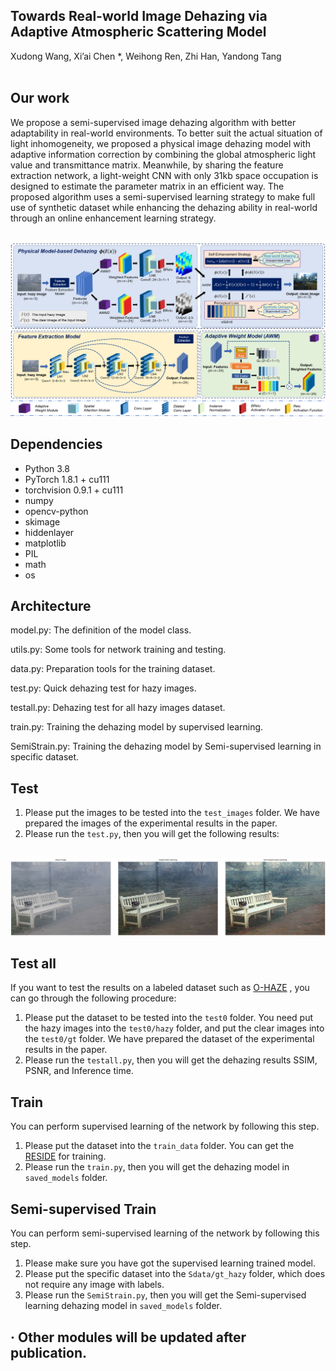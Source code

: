 ## Towards Real-world Image Dehazing via Adaptive Atmospheric Scattering Model

Xudong Wang, Xi’ai Chen *, Weihong Ren, Zhi Han, Yandong Tang <br />
 <br />

## Our work 

We propose a semi-supervised image dehazing algorithm with better adaptability in real-world environments. To better suit the actual situation of light inhomogeneity, we proposed a physical image dehazing model with adaptive information correction by combining the global atmospheric light value and transmittance matrix. Meanwhile, by sharing the feature extraction network, a light-weight CNN with only 31kb space occupation is designed to estimate the parameter matrix in an efficient way. The proposed algorithm uses a semi-supervised learning strategy to make full use of synthetic dataset while enhancing the dehazing ability in real-world through an online enhancement learning strategy.

<p float="left">
  &emsp;&emsp; <img src="./f.png" width="900" />
</p>

## Dependencies
* Python 3.8
* PyTorch 1.8.1 + cu111
* torchvision 0.9.1 + cu111
* numpy
* opencv-python
* skimage
* hiddenlayer
* matplotlib
* PIL
* math
* os
## Architecture
model.py: The definition of the model class.

utils.py: Some tools for network training and testing.

data.py: Preparation tools for the training dataset.

test.py: Quick dehazing test for hazy images.

testall.py: Dehazing test for all hazy images dataset.

train.py: Training the dehazing model by supervised learning.

SemiStrain.py: Training the dehazing model by Semi-supervised learning in specific dataset.


## Test
1. Please put the images to be tested into the ``test_images`` folder. We have prepared the images of the experimental results in the paper.
2. Please run the ``test.py``, then you will get the following results:
<p float="left">
  &emsp;&emsp; <img src="./f2.png" width="900" />
</p>

## Test all
If you want to test the results on a labeled dataset such as [O-HAZE](https://data.vision.ee.ethz.ch/cvl/ntire18//o-haze/) , you can go through the following procedure:
1. Please put the dataset to be tested into the ``test0`` folder. You need put the hazy images into the ``test0/hazy`` folder, and put the clear images into the ``test0/gt`` folder. We have prepared the dataset of the experimental results in the paper.
2. Please run the ``testall.py``, then you will get the dehazing results SSIM, PSNR, and Inference time.

## Train
You can perform supervised learning of the network by following this step.
1. Please put the dataset into the ``train_data`` folder. You can get the [RESIDE](https://sites.google.com/view/reside-dehaze-datasets) for training.
2. Please run the ``train.py``, then you will get the dehazing model in ``saved_models`` folder.

## Semi-supervised Train
You can perform semi-supervised learning of the network by following this step.
1. Please make sure you have got the supervised learning trained model.
2. Please put the specific dataset into the ``Sdata/gt_hazy`` folder, which does not require any image with labels. 
3. Please run the ``SemiStrain.py``, then you will get the Semi-supervised learning dehazing model in ``saved_models`` folder.

## · Other modules will be updated after publication.
